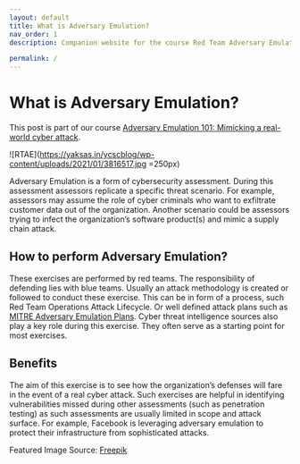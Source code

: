 ```yaml
---
layout: default
title: What is Adversary Emulation?
nav_order: 1
description: Companion website for the course Red Team Adversary Emulation 101: Mimicking a real-world cyber attack 

permalink: /
---
```

# What is Adversary Emulation?

This post is part of our course [Adversary Emulation 101: Mimicking a real-world cyber attack](https://courses.yaksas.in/p/adversary-emulation-101-mimicking-a-real-world-cyber-attack/?product_id=2250813&coupon_code=YCSCAELAUNCHSALE).

![RTAE](https://yaksas.in/ycscblog/wp-content/uploads/2021/01/3816517.jpg =250px)

Adversary Emulation is a form of cybersecurity assessment. During this assessment assessors replicate a specific threat scenario. For example, assessors may assume the role of cyber criminals who want to exfiltrate customer data out of the organization. Another scenario could be assessors trying to infect the organization’s software product(s) and mimic a supply chain attack.

## How to perform Adversary Emulation?

These exercises are performed by red teams. The responsibility of defending lies with blue teams. Usually an attack methodology is created or followed to conduct these exercise. This can be in form of a process, such Red Team Operations Attack Lifecycle. Or well defined attack plans such as [MITRE Adversary Emulation Plans](https://attack.mitre.org/resources/adversary-emulation-plans/). Cyber threat intelligence sources also play a key role during this exercise. They often serve as a starting point for most exercises.

## Benefits

The aim of this exercise is to see how the organization’s defenses will fare in the event of a real cyber attack. Such exercises are helpful in identifying vulnerabilities missed during other assessments (such as penetration testing) as such assessments are usually limited in scope and attack surface. For example, Facebook is leveraging adversary emulation to protect their infrastructure from sophisticated attacks.

Featured Image Source: [Freepik](https://www.freepik.com/vectors/technology)
